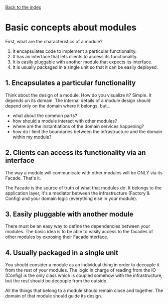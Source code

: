 [Back to the index](../documentation)

# Basic concepts about modules

First, what are the characteristics of a module?

1. It encapsulates code to implement a particular functionality.
2. It has an interface that lets clients to access its functionality.
3. It is easily pluggable with another module that expects its interface.
4. It is usually packaged in a single unit so that it can be easily deployed.

## 1. Encapsulates a particular functionality

Think about the design of a module. How do you visualize it? Simple. It depends on its domain. The internal details of a
module design should depend only on the domain where it belongs, but...

- what about the common parts?
- how should a module interact with other modules?
- where are the instantiations of the domain services happening?
- how do I limit the boundaries between the infrastructure and the domain within my module?

## 2. Clients can access its functionality via an interface

The way a module will communicate with other modules will be ONLY via its Facade. That's it.

The Facade is the source of truth of what that modules do. It belongs to the application layer, it's a mediator between
the infrastructure (Factory & Config) and your domain logic (everything else in your module).

## 3. Easily pluggable with another module

There must be an easy way to define the dependencies between your modules. The basic idea is to be able to easily access
to the facades of other modules by exposing their FacadeInterface.

## 4. Usually packaged in a single unit

You should consider a module as an individual thing in order to decouple it from the rest of your modules. The logic in
charge of reading from the IO (Config) is the only class which is coupled somehow with the infrastructure, but the rest
should be decouple from the outside.

All the things that belong to a module should remain close and together. The domain of that module should guide its
design.

